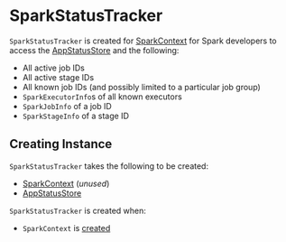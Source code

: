 # SparkStatusTracker

`SparkStatusTracker` is created for [SparkContext](SparkContext.md#statusTracker) for Spark developers to access the [AppStatusStore](#store) and the following:

* All active job IDs
* All active stage IDs
* All known job IDs (and possibly limited to a particular job group)
* `SparkExecutorInfo`s of all known executors
* `SparkJobInfo` of a job ID
* `SparkStageInfo` of a stage ID

## Creating Instance

`SparkStatusTracker` takes the following to be created:

* <span id="sc"> [SparkContext](SparkContext.md) (_unused_)
* <span id="store"> [AppStatusStore](status/AppStatusStore.md)

`SparkStatusTracker` is created when:

* `SparkContext` is [created](SparkContext.md#_statusTracker)
